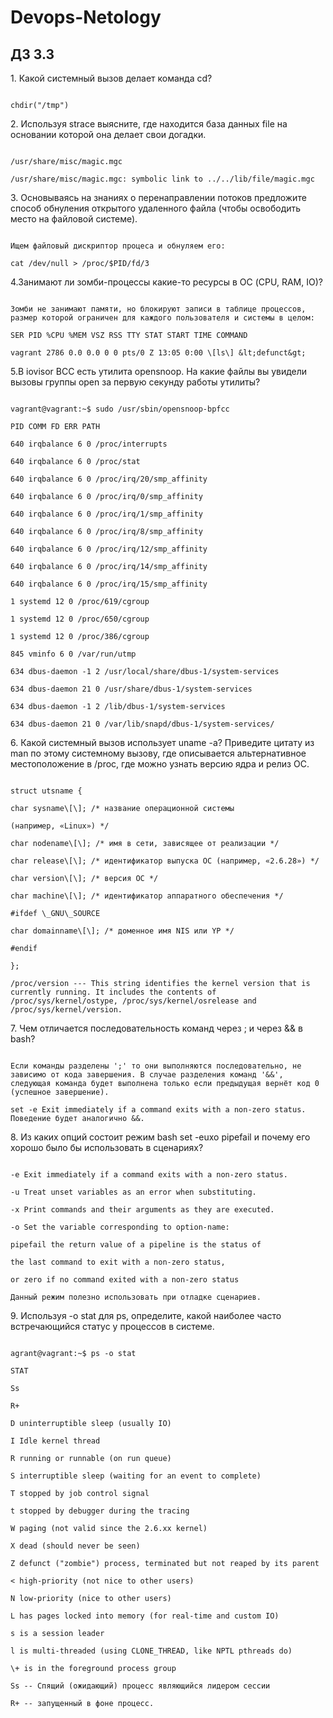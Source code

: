 # Devops-Netology


## ДЗ 3.3

1\. Какой системный вызов делает команда cd?

```

chdir("/tmp")

```

2\. Используя strace выясните, где находится база данных file на основании которой она делает свои догадки.

```

/usr/share/misc/magic.mgc

/usr/share/misc/magic.mgc: symbolic link to ../../lib/file/magic.mgc

```

3\. Основываясь на знаниях о перенаправлении потоков предложите способ обнуления открытого удаленного файла (чтобы освободить место на файловой системе).

```

Ищем файловый дискриптор процеса и обнуляем его:

cat /dev/null > /proc/$PID/fd/3

```

4.Занимают ли зомби-процессы какие-то ресурсы в ОС (CPU, RAM, IO)?

```

Зомби не занимают памяти, но блокируют записи в таблице процессов, размер которой ограничен для каждого пользователя и системы в целом:

SER PID %CPU %MEM VSZ RSS TTY STAT START TIME COMMAND

vagrant 2786 0.0 0.0 0 0 pts/0 Z 13:05 0:00 \[ls\] &lt;defunct&gt;

```

5.В iovisor BCC есть утилита opensnoop. На какие файлы вы увидели вызовы группы open за первую секунду работы утилиты?

```

vagrant@vagrant:~$ sudo /usr/sbin/opensnoop-bpfcc

PID COMM FD ERR PATH

640 irqbalance 6 0 /proc/interrupts

640 irqbalance 6 0 /proc/stat

640 irqbalance 6 0 /proc/irq/20/smp_affinity

640 irqbalance 6 0 /proc/irq/0/smp_affinity

640 irqbalance 6 0 /proc/irq/1/smp_affinity

640 irqbalance 6 0 /proc/irq/8/smp_affinity

640 irqbalance 6 0 /proc/irq/12/smp_affinity

640 irqbalance 6 0 /proc/irq/14/smp_affinity

640 irqbalance 6 0 /proc/irq/15/smp_affinity

1 systemd 12 0 /proc/619/cgroup

1 systemd 12 0 /proc/650/cgroup

1 systemd 12 0 /proc/386/cgroup

845 vminfo 6 0 /var/run/utmp

634 dbus-daemon -1 2 /usr/local/share/dbus-1/system-services

634 dbus-daemon 21 0 /usr/share/dbus-1/system-services

634 dbus-daemon -1 2 /lib/dbus-1/system-services

634 dbus-daemon 21 0 /var/lib/snapd/dbus-1/system-services/

```

6\. Какой системный вызов использует uname -a? Приведите цитату из man по этому системному вызову, где описывается альтернативное местоположение в /proc, где можно узнать версию ядра и релиз ОС.

```

struct utsname {

char sysname\[\]; /* название операционной системы

(например, «Linux») */

char nodename\[\]; /* имя в сети, зависящее от реализации */

char release\[\]; /* идентификатор выпуска ОС (например, «2.6.28») */

char version\[\]; /* версия ОС */

char machine\[\]; /* идентификатор аппаратного обеспечения */

#ifdef \_GNU\_SOURCE

char domainname\[\]; /* доменное имя NIS или YP */

#endif

};

/proc/version --- This string identifies the kernel version that is currently running. It includes the contents of /proc/sys/kernel/ostype, /proc/sys/kernel/osrelease and /proc/sys/kernel/version.

```

7\. Чем отличается последовательность команд через ; и через && в bash?

```

Если команды разделены ';' то они выполняются последовательно, не зависимо от кода завершения. В случае разделения команд '&&', следующая команда будет выполнена только если предыдущая вернёт код 0 (успешное завершение).

set -e Exit immediately if a command exits with a non-zero status. Поведение будет аналогично &&.

```

8\. Из каких опций состоит режим bash set -euxo pipefail и почему его хорошо было бы использовать в сценариях?

```

-e Exit immediately if a command exits with a non-zero status.

-u Treat unset variables as an error when substituting.

-x Print commands and their arguments as they are executed.

-o Set the variable corresponding to option-name:

pipefail the return value of a pipeline is the status of

the last command to exit with a non-zero status,

or zero if no command exited with a non-zero status

Данный режим полезно использовать при отладке сценариев.

```

9\. Используя -o stat для ps, определите, какой наиболее часто встречающийся статус у процессов в системе.

```

agrant@vagrant:~$ ps -o stat

STAT

Ss

R+

D uninterruptible sleep (usually IO)

I Idle kernel thread

R running or runnable (on run queue)

S interruptible sleep (waiting for an event to complete)

T stopped by job control signal

t stopped by debugger during the tracing

W paging (not valid since the 2.6.xx kernel)

X dead (should never be seen)

Z defunct ("zombie") process, terminated but not reaped by its parent

< high-priority (not nice to other users)

N low-priority (nice to other users)

L has pages locked into memory (for real-time and custom IO)

s is a session leader

l is multi-threaded (using CLONE_THREAD, like NPTL pthreads do)

\+ is in the foreground process group

Ss -- Спящий (ожидающий) процесс являющийся лидером сессии

R+ -- запущенный в фоне процесс.

```
